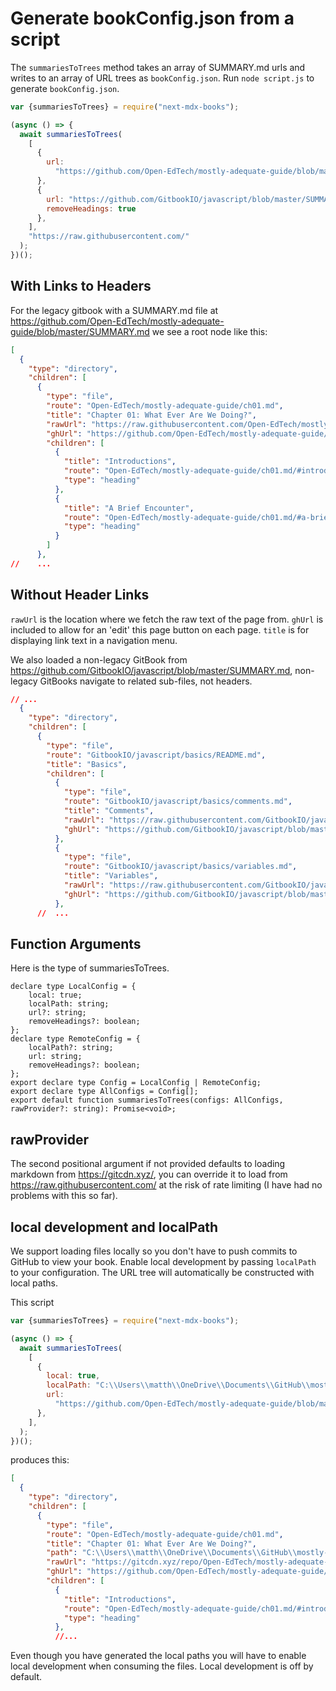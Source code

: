 # Generate bookConfig.json from a script

The `summariesToTrees` method takes an array of SUMMARY.md urls and writes to an array of URL trees as `bookConfig.json`. Run `node script.js` to generate `bookConfig.json`.

```js
var {summariesToTrees} = require("next-mdx-books");

(async () => {
  await summariesToTrees(
    [
      {
        url:
          "https://github.com/Open-EdTech/mostly-adequate-guide/blob/master/SUMMARY.md",
      },
      {
        url: "https://github.com/GitbookIO/javascript/blob/master/SUMMARY.md",
        removeHeadings: true
      },
    ],
    "https://raw.githubusercontent.com/"
  );
})();
```

## With Links to Headers
For the legacy gitbook with a SUMMARY.md file at https://github.com/Open-EdTech/mostly-adequate-guide/blob/master/SUMMARY.md we see a root node like this: 
```json
[
  {
    "type": "directory",
    "children": [
      {
        "type": "file",
        "route": "Open-EdTech/mostly-adequate-guide/ch01.md",
        "title": "Chapter 01: What Ever Are We Doing?",
        "rawUrl": "https://raw.githubusercontent.com/Open-EdTech/mostly-adequate-guide/master/ch01.md",
        "ghUrl": "https://github.com/Open-EdTech/mostly-adequate-guide/blob/master/ch01.md",
        "children": [
          {
            "title": "Introductions",
            "route": "Open-EdTech/mostly-adequate-guide/ch01.md/#introductions",
            "type": "heading"
          },
          {
            "title": "A Brief Encounter",
            "route": "Open-EdTech/mostly-adequate-guide/ch01.md/#a-brief-encounter",
            "type": "heading"
          }
        ]
      },
//    ...
```

## Without Header Links
`rawUrl` is the location where we fetch the raw text of the page from. `ghUrl` is included to allow for an 'edit' this page button on each page. `title` is for displaying link text in a navigation menu.

We also loaded a non-legacy GitBook from https://github.com/GitbookIO/javascript/blob/master/SUMMARY.md, non-legacy GitBooks navigate to related sub-files, not headers.

```json
// ...
  {
    "type": "directory",
    "children": [
      {
        "type": "file",
        "route": "GitbookIO/javascript/basics/README.md",
        "title": "Basics",
        "children": [
          {
            "type": "file",
            "route": "GitbookIO/javascript/basics/comments.md",
            "title": "Comments",
            "rawUrl": "https://raw.githubusercontent.com/GitbookIO/javascript/master/basics/comments.md",
            "ghUrl": "https://github.com/GitbookIO/javascript/blob/master/basics/comments.md"
          },
          {
            "type": "file",
            "route": "GitbookIO/javascript/basics/variables.md",
            "title": "Variables",
            "rawUrl": "https://raw.githubusercontent.com/GitbookIO/javascript/master/basics/variables.md",
            "ghUrl": "https://github.com/GitbookIO/javascript/blob/master/basics/variables.md"
          },
      //  ...
```

## Function Arguments
Here is the type of summariesToTrees. 
```
declare type LocalConfig = {
    local: true;
    localPath: string;
    url?: string;
    removeHeadings?: boolean;
};
declare type RemoteConfig = {
    localPath?: string;
    url: string;
    removeHeadings?: boolean;
};
export declare type Config = LocalConfig | RemoteConfig;
export declare type AllConfigs = Config[];
export default function summariesToTrees(configs: AllConfigs, rawProvider?: string): Promise<void>;
```

## rawProvider
The second positional argument if not provided defaults to loading markdown from https://gitcdn.xyz/, you can override it to load from https://raw.githubusercontent.com/ at the risk of rate limiting (I have had no problems with this so far).

## local development and localPath
We support loading files locally so you don't have to push commits to GitHub to view your book. Enable local development by passing `localPath` to your configuration. The URL tree will automatically be constructed with local paths.

This script
```js
var {summariesToTrees} = require("next-mdx-books");

(async () => {
  await summariesToTrees(
    [
      {
        local: true,
        localPath: "C:\\Users\\matth\\OneDrive\\Documents\\GitHub\\mostly-adequate\\SUMMARY.md",
        url:
          "https://github.com/Open-EdTech/mostly-adequate-guide/blob/master/SUMMARY.md",
      },
    ],
  );
})();
```
produces this:
```json
[
  {
    "type": "directory",
    "children": [
      {
        "type": "file",
        "route": "Open-EdTech/mostly-adequate-guide/ch01.md",
        "title": "Chapter 01: What Ever Are We Doing?",
        "path": "C:\\Users\\matth\\OneDrive\\Documents\\GitHub\\mostly-adequate\\ch01.md",
        "rawUrl": "https://gitcdn.xyz/repo/Open-EdTech/mostly-adequate-guide/master/ch01.md",
        "ghUrl": "https://github.com/Open-EdTech/mostly-adequate-guide/blob/master/ch01.md",
        "children": [
          {
            "title": "Introductions",
            "route": "Open-EdTech/mostly-adequate-guide/ch01.md/#introductions",
            "type": "heading"
          },
          //...
```
Even though you have generated the local paths you will have to enable local development when consuming the files. Local development is off by default.
